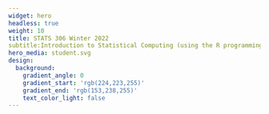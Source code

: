```yaml
---
widget: hero
headless: true
weight: 10
title: STATS 306 Winter 2022
subtitle:Introduction to Statistical Computing (using the R programming language)
hero_media: student.svg
design:
  background:
    gradient_angle: 0
    gradient_start: 'rgb(224,223,255)'
    gradient_end: 'rgb(153,238,255)'
    text_color_light: false   
---
```

<br>



